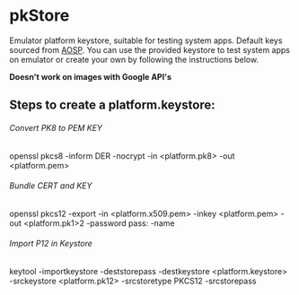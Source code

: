 # pkStore
Emulator platform keystore, suitable for testing system apps. Default keys sourced from [AOSP](https://github.com/aosp-mirror/platform_build/tree/master/target/product/security). You can use the provided keystore to test system apps on emulator or create your own by following the instructions below.

**Doesn't work on images with Google API's**


## Steps to create a platform.keystore:

###### Convert PK8 to PEM KEY
openssl pkcs8 -inform DER -nocrypt -in <platform.pk8> -out <platform.pem>

###### Bundle CERT and KEY
openssl pkcs12 -export -in <platform.x509.pem> -inkey <platform.pem> -out <platform.pk1>2 -password pass:<android> -name <android>
  
###### Import P12 in Keystore
keytool -importkeystore -deststorepass <android> -destkeystore <platform.keystore> -srckeystore <platform.pk12> -srcstoretype PKCS12 -srcstorepass <android>
